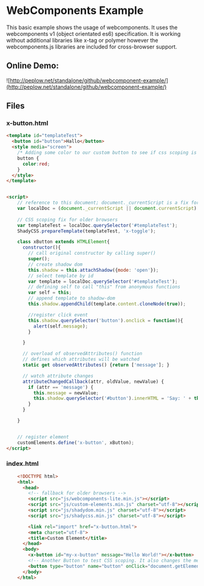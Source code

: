 # WebComponents Example
This basic example shows the usage of webcomponents. It uses the webcomponents v1 (object orientated es6) specification. It is working without additional libraries like x-tag or polymer however the webcomponents.js libraries are included for cross-browser support.

## Online Demo:
![http://peplow.net/standalone/github/webcomponent-example/](http://peplow.net/standalone/github/webcomponent-example/)


## Files

### x-button.html

``` html
<template id="templateTest">
  <button id="button">Hallo</button>
  <style media="screen">
    /* Adding some color to our custom button to see if css scoping is working*/
    button {
      color:red;
    }
  </style>
</template>


<script>
    // reference to this document; document._currentScript is a fix for older browsers
    var localDoc = (document._currentScript || document.currentScript).ownerDocument;
    
    // CSS scoping fix for older browsers
    var templateTest = localDoc.querySelector('#templateTest');
    ShadyCSS.prepareTemplate(templateTest, 'x-toggle');

    class xButton extends HTMLElement{
      constructor(){
        // call original constructor by calling super()
        super();
        // create shadow dom
        this.shadow = this.attachShadow({mode: 'open'});
        // select template by id
        var template = localDoc.querySelector('#templateTest');
        // defining self to call "this" from anonymous functions
        var self = this;
        // append template to shadow-dom
        this.shadow.appendChild(template.content.cloneNode(true));

        //register click event
        this.shadow.querySelector('button').onclick = function(){
          alert(self.message);
        }

      }

      // overload of observedAttributes() function
      // defines which attributes will be watched
      static get observedAttributes() {return ['message']; }

      // watch attribute changes
      attributeChangedCallback(attr, oldValue, newValue) {
        if (attr == 'message') {
          this.message = newValue;
          this.shadow.querySelector('#button').innerHTML = 'Say: ' + this.message;
        }
      }

    }


    // register element
    customElements.define('x-button', xButton);
</script>
```

### index.html
``` html
    <!DOCTYPE html>
    <html>
      <head>
        <!-- fallback for older browsers -->
        <script src="js/webcomponents-lite.min.js"></script>
        <script src="js/custom-elements.min.js" charset="utf-8"></script>
        <script src="js/shadydom.min.js" charset="utf-8"></script>
        <script src="js/shadycss.min.js" charset="utf-8"></script>

        <link rel="import" href="x-button.html">
        <meta charset="utf-8">
        <title>Custom Element</title>
      </head>
      <body>
        <x-button id="my-x-button" message="Hello World!"></x-button>
        <!-- Another Button to test CSS scoping. It also changes the message value -->
        <button type="button" name="button" onClick="document.getElementById('my-x-button').setAttribute('message',Math.random())" >Real Button</button>
      </body>
    </html>
```

